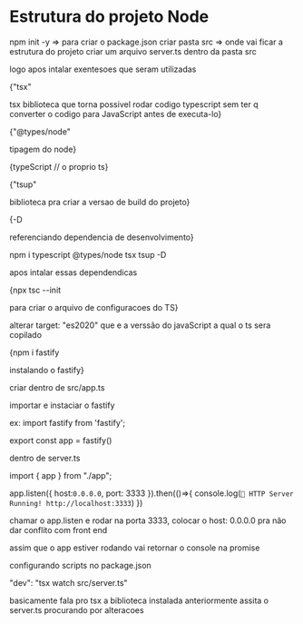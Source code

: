 # Estrutura do projeto Node

npm init -y => para criar o package.json
criar pasta src => onde vai ficar a estrutura do projeto
criar um arquivo server.ts dentro da pasta src

logo apos intalar exentesoes que seram utilizadas

{"tsx"

tsx biblioteca que torna possivel rodar codigo typescript sem ter q converter
o codigo para JavaScript antes de executa-lo}

{"@types/node"

tipagem do node}

{typeScript // o proprio ts}

{"tsup"

biblioteca pra criar a versao de build do projeto}

{-D 

referenciando dependencia de desenvolvimento}

npm i typescript @types/node tsx tsup -D

apos intalar essas dependendicas 

{npx tsc --init

para criar o arquivo de configuracoes do TS}

alterar target: "es2020" que e a verssão do javaScript a qual o ts sera copilado


{npm i fastify

instalando o fastify}

criar dentro de src/app.ts

importar e instaciar o fastify


ex: import fastify from 'fastify';

export const app = fastify()

dentro de server.ts

import { app } from "./app";

app.listen({
    host:`0.0.0.0`,
    port: 3333
}).then(()=>{
    console.log(`🔱 HTTP Server Running! http://localhost:3333`)
})

chamar o app.listen e rodar na porta 3333, colocar o host: 0.0.0.0 pra não
dar conflito com front end 

assim que o app estiver rodando vai retornar o console na promise

configurando scripts no package.json

 "dev": "tsx watch src/server.ts"

basicamente fala pro tsx a biblioteca instalada anteriormente  assita o
server.ts procurando por alteracoes
